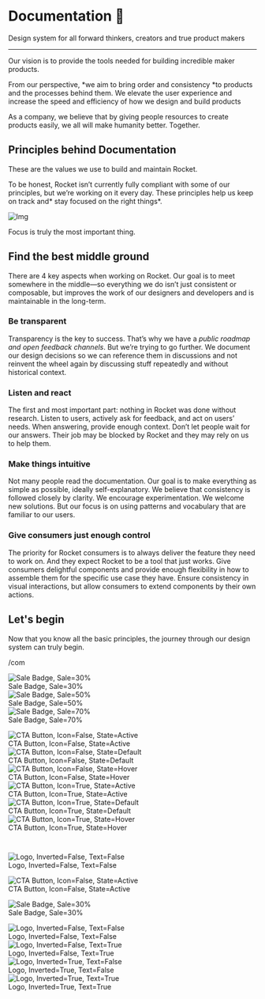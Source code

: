 
# Documentation 🚀

Design system for all forward thinkers, creators and true product makers

---

Our vision is to provide the tools needed for building incredible maker products.

From our perspective, *we aim to bring order and consistency *to products and the processes behind them. We elevate the user experience and increase the speed and efficiency of how we design and build products

As a company, we believe that by giving people resources to create products easily, we all will make humanity better. Together.

## Principles behind Documentation

These are the values we use to build and maintain Rocket.

To be honest, Rocket isn’t currently fully compliant with some of our principles, but we’re working on it every day. These principles help us keep on track and* stay focused on the right things*.

![Img](https://studio-assets.supernova.io/design-systems/14533/9289758a-6300-472a-bbc6-a57098081abf.jpeg)

Focus is truly the most important thing.

## Find the best middle ground

There are 4 key aspects when working on Rocket. Our goal is to meet somewhere in the middle—so everything we do isn’t just consistent or composable, but improves the work of our designers and developers and is maintainable in the long-term.

### Be transparent

Transparency is the key to success. That’s why we have a *public roadmap and open feedback channels*. But we’re trying to go further. We document our design decisions so we can reference them in discussions and not reinvent the wheel again by discussing stuff repeatedly and without historical context.

### Listen and react

The first and most important part: nothing in Rocket was done without research. Listen to users, actively ask for feedback, and act on users’ needs. When answering, provide enough context. Don’t let people wait for our answers. Their job may be blocked by Rocket and they may rely on us to help them.

### Make things intuitive

Not many people read the documentation. Our goal is to make everything as simple as possible, ideally self-explanatory. We believe that consistency is followed closely by clarity. We encourage experimentation. We welcome new solutions. But our focus is on using patterns and vocabulary that are familiar to our users.

### Give consumers just enough control

The priority for Rocket consumers is to always deliver the feature they need to work on. And they expect Rocket to be a tool that just works. Give consumers delightful components and provide enough flexibility in how to assemble them for the specific use case they have. Ensure consistency in visual interactions, but allow consumers to extend components by their own actions.

## Let's begin

Now that you know all the basic principles, the journey through our design system can truly begin.

/com

  
![Sale Badge, Sale=30%](https://studio-assets.supernova.io/design-systems/14533/d56f7986-ef12-41e2-8a51-ba7ce0e888e2.png)  
Sale Badge, Sale=30%  
![Sale Badge, Sale=50%](https://studio-assets.supernova.io/design-systems/14533/d419f83c-3234-4809-92b9-e07edd578388.png)  
Sale Badge, Sale=50%  
![Sale Badge, Sale=70%](https://studio-assets.supernova.io/design-systems/14533/6da163e7-c7ef-4d66-87e6-da18772a4ed4.png)  
Sale Badge, Sale=70%  


  
![CTA Button, Icon=False, State=Active](https://studio-assets.supernova.io/design-systems/14533/adc15f7d-148d-48e9-8cd4-ce74c3315033.png)  
CTA Button, Icon=False, State=Active  
![CTA Button, Icon=False, State=Default](https://studio-assets.supernova.io/design-systems/14533/6bfc8f84-2de3-453e-a28d-59130c122dab.png)  
CTA Button, Icon=False, State=Default  
![CTA Button, Icon=False, State=Hover](https://studio-assets.supernova.io/design-systems/14533/852ec160-ee2b-4041-9f60-5419700436b2.png)  
CTA Button, Icon=False, State=Hover  
![CTA Button, Icon=True, State=Active](https://studio-assets.supernova.io/design-systems/14533/39167d55-91e1-4645-8da3-5a87057f0161.png)  
CTA Button, Icon=True, State=Active  
![CTA Button, Icon=True, State=Default](https://studio-assets.supernova.io/design-systems/14533/4e8ee14c-86fd-4ed0-899c-36d4bc623849.png)  
CTA Button, Icon=True, State=Default  
![CTA Button, Icon=True, State=Hover](https://studio-assets.supernova.io/design-systems/14533/d2080c7b-8e76-48d6-80c1-45cbc204d3c3.png)  
CTA Button, Icon=True, State=Hover  


```javascript  
  
```

  
![Logo, Inverted=False, Text=False](https://studio-assets.supernova.io/design-systems/14533/9721d753-9a2d-4837-ac75-17c8dd4cf833.png)  
Logo, Inverted=False, Text=False  


  
  


  
![CTA Button, Icon=False, State=Active](https://studio-assets.supernova.io/design-systems/14533/adc15f7d-148d-48e9-8cd4-ce74c3315033.png)  
CTA Button, Icon=False, State=Active  


  
![Sale Badge, Sale=30%](https://studio-assets.supernova.io/design-systems/14533/d56f7986-ef12-41e2-8a51-ba7ce0e888e2.png)  
Sale Badge, Sale=30%  


  
![Logo, Inverted=False, Text=False](https://studio-assets.supernova.io/design-systems/14533/9721d753-9a2d-4837-ac75-17c8dd4cf833.png)  
Logo, Inverted=False, Text=False  
![Logo, Inverted=False, Text=True](https://studio-assets.supernova.io/design-systems/14533/8f01a46c-d611-4dd1-897a-523275b8537a.png)  
Logo, Inverted=False, Text=True  
![Logo, Inverted=True, Text=False](https://studio-assets.supernova.io/design-systems/14533/d346d2d0-2a47-421b-a31c-9cc2e9cb42b9.png)  
Logo, Inverted=True, Text=False  
![Logo, Inverted=True, Text=True](https://studio-assets.supernova.io/design-systems/14533/c4811cf3-a4be-4f80-95e3-d1bb77cbea0a.png)  
Logo, Inverted=True, Text=True  
